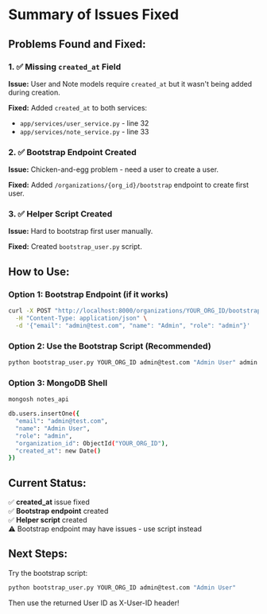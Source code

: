 # Summary of Issues Fixed

## Problems Found and Fixed:

### 1. ✅ **Missing `created_at` Field**
**Issue:** User and Note models require `created_at` but it wasn't being added during creation.

**Fixed:** Added `created_at` to both services:
- `app/services/user_service.py` - line 32
- `app/services/note_service.py` - line 33

### 2. ✅ **Bootstrap Endpoint Created**
**Issue:** Chicken-and-egg problem - need a user to create a user.

**Fixed:** Added `/organizations/{org_id}/bootstrap` endpoint to create first user.

### 3. ✅ **Helper Script Created**  
**Issue:** Hard to bootstrap first user manually.

**Fixed:** Created `bootstrap_user.py` script.

## How to Use:

### Option 1: Bootstrap Endpoint (if it works)
```bash
curl -X POST "http://localhost:8000/organizations/YOUR_ORG_ID/bootstrap" \
  -H "Content-Type: application/json" \
  -d '{"email": "admin@test.com", "name": "Admin", "role": "admin"}'
```

### Option 2: Use the Bootstrap Script (Recommended)
```bash
python bootstrap_user.py YOUR_ORG_ID admin@test.com "Admin User" admin
```

### Option 3: MongoDB Shell
```bash
mongosh notes_api

db.users.insertOne({
  "email": "admin@test.com",
  "name": "Admin User", 
  "role": "admin",
  "organization_id": ObjectId("YOUR_ORG_ID"),
  "created_at": new Date()
})
```

## Current Status:

✅ **created_at** issue fixed  
✅ **Bootstrap endpoint** created  
✅ **Helper script** created  
⚠️ Bootstrap endpoint may have issues - use script instead  

## Next Steps:

Try the bootstrap script:
```bash
python bootstrap_user.py YOUR_ORG_ID admin@test.com "Admin User"
```

Then use the returned User ID as X-User-ID header!


